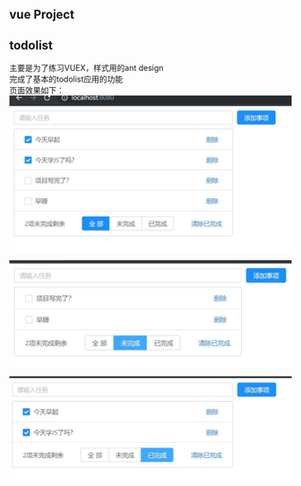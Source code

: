 vue Project
-----
todolist
-----
主要是为了练习VUEX，样式用的ant design<br/>
完成了基本的todolist应用的功能<br/>
页面效果如下：<br/>
![image](https://github.com/FATBIRD-S/webProject/blob/master/images/todo1.jpg)

![image](https://github.com/FATBIRD-S/webProject/blob/master/images/todo2.jpg)

![image](https://github.com/FATBIRD-S/webProject/blob/master/images/todo3.jpg)
